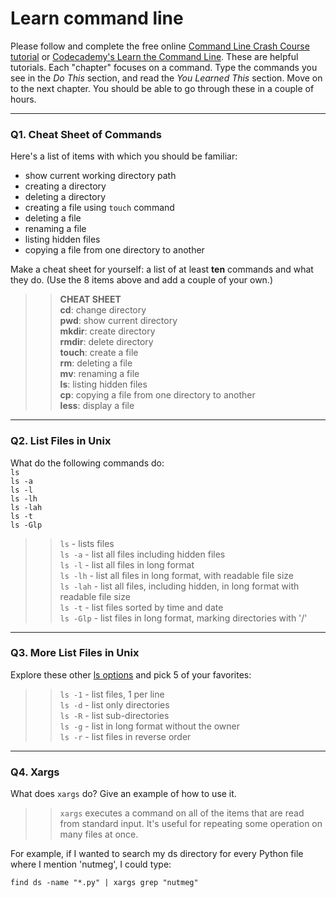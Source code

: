 # Learn command line

Please follow and complete the free online [Command Line Crash Course
tutorial](https://web.archive.org/web/20160708171659/http://cli.learncodethehardway.org/book/) or [Codecademy's Learn the Command Line](https://www.codecademy.com/learn/learn-the-command-line). These are helpful tutorials. Each "chapter" focuses on a command. Type the commands you see in the _Do This_ section, and read the _You Learned This_ section. Move on to the next chapter. You should be able to go through these in a couple of hours.

---

### Q1.  Cheat Sheet of Commands  

Here's a list of items with which you should be familiar:  
* show current working directory path
* creating a directory
* deleting a directory
* creating a file using `touch` command
* deleting a file
* renaming a file
* listing hidden files
* copying a file from one directory to another

Make a cheat sheet for yourself: a list of at least **ten** commands and what they do.  (Use the 8 items above and add a couple of your own.)  

> > **CHEAT SHEET**  
**cd**: change directory  
**pwd**: show current directory  
**mkdir**: create directory  
**rmdir**: delete directory  
**touch**: create a file  
**rm**: deleting a file  
**mv**: renaming a file  
**ls**: listing hidden files  
**cp**: copying a file from one directory to another  
**less**: display a file  


---

### Q2.  List Files in Unix   

What do the following commands do:  
`ls`  
`ls -a`  
`ls -l`  
`ls -lh`  
`ls -lah`  
`ls -t`  
`ls -Glp`  

> > `ls` - lists files  
`ls -a` - list all files including hidden files  
`ls -l` - list all files in long format     
`ls -lh` - list all files in long format, with readable file size  
`ls -lah` - list all files, including hidden, in long format with readable file size  
`ls -t` - list files sorted by time and date  
`ls -Glp` - list files in long format, marking directories with '/'  

---

### Q3.  More List Files in Unix  

Explore these other [ls options](http://www.techonthenet.com/unix/basic/ls.php) and pick 5 of your favorites:

> > `ls -1` - list files, 1 per line  
`ls -d` - list only directories  
`ls -R` - list sub-directories  
`ls -g` - list in long format without the owner  
`ls -r` - list files in reverse order  

---

### Q4.  Xargs   

What does `xargs` do? Give an example of how to use it.

> > `xargs` executes a command on all of the items that are read from standard input. It's useful for repeating some operation on many files at once.
  
For example, if I wanted to search my ds directory for every Python file where I mention 'nutmeg', I could type:

`find ds -name "*.py" | xargs grep "nutmeg"`

 

